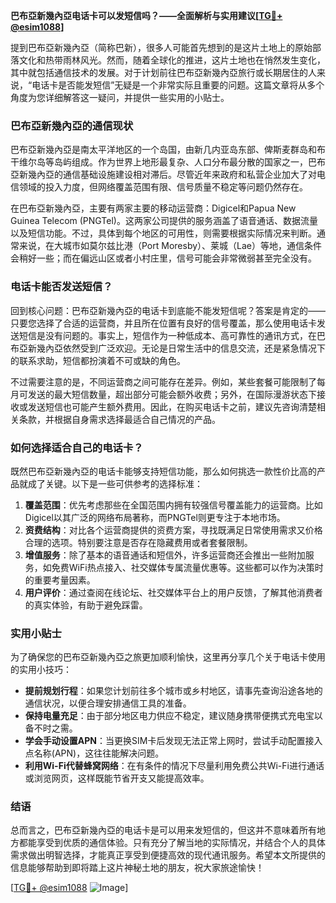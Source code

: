 **巴布亞新幾內亞电话卡可以发短信吗？——全面解析与实用建议[[TG💪+ @esim1088](https://t.me/s/esim1088)]**

提到巴布亞新幾內亞（简称巴新），很多人可能首先想到的是这片土地上的原始部落文化和热带雨林风光。然而，随着全球化的推进，这片土地也在悄然发生变化，其中就包括通信技术的发展。对于计划前往巴布亞新幾內亞旅行或长期居住的人来说，“电话卡是否能发短信”无疑是一个非常实际且重要的问题。这篇文章将从多个角度为您详细解答这一疑问，并提供一些实用的小贴士。

### 巴布亞新幾內亞的通信现状

巴布亞新幾內亞是南太平洋地区的一个岛国，由新几内亚岛东部、俾斯麦群岛和布干维尔岛等岛屿组成。作为世界上地形最复杂、人口分布最分散的国家之一，巴布亞新幾內亞的通信基础设施建设相对滞后。尽管近年来政府和私营企业加大了对电信领域的投入力度，但网络覆盖范围有限、信号质量不稳定等问题仍然存在。

在巴布亞新幾內亞，主要有两家主要的移动运营商：Digicel和Papua New Guinea Telecom (PNGTel)。这两家公司提供的服务涵盖了语音通话、数据流量以及短信功能。不过，具体到每个地区的可用性，则需要根据实际情况来判断。通常来说，在大城市如莫尔兹比港（Port Moresby）、莱城（Lae）等地，通信条件会稍好一些；而在偏远山区或者小村庄里，信号可能会非常微弱甚至完全没有。

### 电话卡能否发送短信？

回到核心问题：巴布亞新幾內亞的电话卡到底能不能发短信呢？答案是肯定的——只要您选择了合适的运营商，并且所在位置有良好的信号覆盖，那么使用电话卡发送短信是没有问题的。事实上，短信作为一种低成本、高可靠性的通讯方式，在巴布亞新幾內亞依然受到广泛欢迎。无论是日常生活中的信息交流，还是紧急情况下的联系求助，短信都扮演着不可或缺的角色。

不过需要注意的是，不同运营商之间可能存在差异。例如，某些套餐可能限制了每月可发送的最大短信数量，超出部分可能会额外收费；另外，在国际漫游状态下接收或发送短信也可能产生额外费用。因此，在购买电话卡之前，建议先咨询清楚相关条款，并根据自身需求选择最适合自己情况的产品。

### 如何选择适合自己的电话卡？

既然巴布亞新幾內亞的电话卡能够支持短信功能，那么如何挑选一款性价比高的产品就成了关键。以下是一些可供参考的选择标准：

1. **覆盖范围**：优先考虑那些在全国范围内拥有较强信号覆盖能力的运营商。比如Digicel以其广泛的网络布局著称，而PNGTel则更专注于本地市场。
2. **资费结构**：对比各个运营商提供的资费方案，寻找既满足日常使用需求又价格合理的选项。特别要注意是否存在隐藏费用或者套餐限制。
3. **增值服务**：除了基本的语音通话和短信外，许多运营商还会推出一些附加服务，如免费WiFi热点接入、社交媒体专属流量优惠等。这些都可以作为决策时的重要考量因素。
4. **用户评价**：通过查阅在线论坛、社交媒体平台上的用户反馈，了解其他消费者的真实体验，有助于避免踩雷。

### 实用小贴士

为了确保您的巴布亞新幾內亞之旅更加顺利愉快，这里再分享几个关于电话卡使用的实用小技巧：

- **提前规划行程**：如果您计划前往多个城市或乡村地区，请事先查询沿途各地的通信状况，以便合理安排通信工具的准备。
- **保持电量充足**：由于部分地区电力供应不稳定，建议随身携带便携式充电宝以备不时之需。
- **学会手动设置APN**：当更换SIM卡后发现无法正常上网时，尝试手动配置接入点名称(APN)，这往往能解决问题。
- **利用Wi-Fi代替蜂窝网络**：在有条件的情况下尽量利用免费公共Wi-Fi进行通话或浏览网页，这样既能节省开支又能提高效率。

### 结语

总而言之，巴布亞新幾內亞的电话卡是可以用来发短信的，但这并不意味着所有地方都能享受到优质的通信体验。只有充分了解当地的实际情况，并结合个人的具体需求做出明智选择，才能真正享受到便捷高效的现代通讯服务。希望本文所提供的信息能够帮助到即将踏上这片神秘土地的朋友，祝大家旅途愉快！

[[TG💪+ @esim1088](https://t.me/s/esim1088) ![Image](https://i.postimg.cc/4NQfJmqS/Snipaste-2025-05-13-00-14-12.png)]